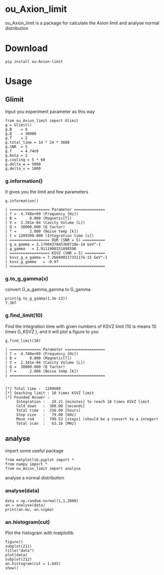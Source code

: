 # ou_Axion_limit
ou_Axion_limit is a package for calculate the Axion limit and analyse normal distribution

# Download
`
pip install ou-Axion-limit
`
# Usage

## Glimit

Input you experiment parameter as this way
```
from ou_Axion_limit import Glimit
g = Glimit()
g.B    = 8
g.Q    = 30000
g.T    = 2
g.total_time = 14 * 24 * 3600
g.SNR  = 5
g.f    = 4.74e9
g.beta = 2
g.cooling = 5 * 60
g.delta_w = 5000
g.delta_v = 1000
```
### g.information()
It gives you the limit and few parameters
```
g.information()

| ================== Parameter ==============
| f =  4.740e+09 (Frequency [Hz])
| B =      8.000 (Magnetic[T])
| V =  2.341e-04 (Cavity Volume [L])
| Q =  30000.000 (Q factor)
| T =      2.000 (Noise temp [k])
| t = 1209300.000 (Integration time [s])
| ================== OUR (SNR = 5) ==========
| g_a_gamma = 2.1790437845360718e-14 GeV^-1
| g_gamma   = 2.9111980151898598
| ================== KSVZ (SNR = 5) =========
| ksvz_g_a_gamma = 7.26049021733117e-15 GeV^-1
| ksvz_g_gamma   = -0.97
| ===========================================
```
### g.to_g_gamma(x)
convert G_a_gamma_gamma to G_gamma
```
print(g.to_g_gamma(1.3e-13))
7.367
```
### g.find_limit(10)
Find the integration time with given numbers of KSVZ limit (10 is means 10 times G_KSVZ ), and it will plot a figure to you
```
g.find_limit(10)

| ============== Parameter ==================
| f =  4.740e+09 (Frequency [Hz])
| B =      8.000 (Magnetic[T])
| V =  2.341e-04 (Cavity Volume [L])
| Q =  30000.000 (Q factor)
| T =      2.000 (Noise temp [k])
| ===========================================


[*] Total time :  1209600
[*] Seaching limit : 10 times KSVZ limit
[*] Founded Answer :
	 Integration :   20.21 [minutes] to reach 10 times KSVZ limit
	 Cold down   :  300.00 [seconds]
	 Total time  :  336.00 [hours]
	 Step size   :   79.00 [kHz]
	 Move rod    :  799.53 [steps] (should be a convert to a integer)
	 Total scan  :   63.16 [MHz]
```

## analyse

import some useful package

```
from matplotlib.pyplot import *
from numpy import *
from ou_Axion_limit import analyse
```

analyse a normal distribution

### analyse(data)

```
data = np.random.normal(1,1,2000)
an = analyse(data)
print(an.mu, an.sigma)
```
### an.histogram(cut)

Plot the histogram with matplotlib

```
figure()
subplot(211)
title("data")
plot(data)
subplot(212)
an.histogram(cut = 1.645)
show()
```